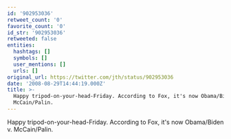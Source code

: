 ```yaml
---
id: '902953036'
retweet_count: '0'
favorite_count: '0'
id_str: '902953036'
retweeted: false
entities:
  hashtags: []
  symbols: []
  user_mentions: []
  urls: []
original_url: https://twitter.com/jth/status/902953036
date: '2008-08-29T14:44:19.000Z'
title: >-
  Happy tripod-on-your-head-Friday. According to Fox, it's now Obama/Biden v.
  McCain/Palin.
---
```


Happy tripod-on-your-head-Friday. According to Fox, it's now Obama/Biden v. McCain/Palin.